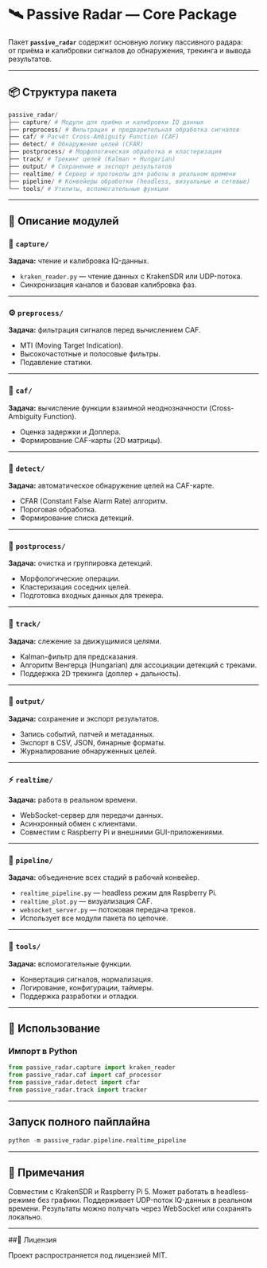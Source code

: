 # 🛰️ Passive Radar — Core Package

Пакет **`passive_radar`** содержит основную логику пассивного радара:  
от приёма и калибровки сигналов до обнаружения, трекинга и вывода результатов.

---

## 📦 Структура пакета
```python
passive_radar/
├── capture/ # Модули для приёма и калибровки IQ данных
├── preprocess/ # Фильтрация и предварительная обработка сигналов
├── caf/ # Расчёт Cross-Ambiguity Function (CAF)
├── detect/ # Обнаружение целей (CFAR)
├── postprocess/ # Морфологическая обработка и кластеризация
├── track/ # Трекинг целей (Kalman + Hungarian)
├── output/ # Сохранение и экспорт результатов
├── realtime/ # Сервер и протоколы для работы в реальном времени
├── pipeline/ # Конвейеры обработки (headless, визуальные и сетевые)
└── tools/ # Утилиты, вспомогательные функции
```

---

## 🧩 Описание модулей

### 🧠 `capture/`
**Задача:** чтение и калибровка IQ-данных.  
- `kraken_reader.py` — чтение данных с KrakenSDR или UDP-потока.  
- Синхронизация каналов и базовая калибровка фаз.

---

### ⚙️ `preprocess/`
**Задача:** фильтрация сигналов перед вычислением CAF.  
- MTI (Moving Target Indication).  
- Высокочастотные и полосовые фильтры.  
- Подавление статики.

---

### 🔀 `caf/`
**Задача:** вычисление функции взаимной неоднозначности (Cross-Ambiguity Function).  
- Оценка задержки и Доплера.  
- Формирование CAF-карты (2D матрицы).

---

### 🎯 `detect/`
**Задача:** автоматическое обнаружение целей на CAF-карте.  
- CFAR (Constant False Alarm Rate) алгоритм.  
- Пороговая обработка.  
- Формирование списка детекций.

---

### 🧹 `postprocess/`
**Задача:** очистка и группировка детекций.  
- Морфологические операции.  
- Кластеризация соседних целей.  
- Подготовка входных данных для трекера.

---

### 📍 `track/`
**Задача:** слежение за движущимися целями.  
- Kalman-фильтр для предсказания.  
- Алгоритм Венгерца (Hungarian) для ассоциации детекций с треками.  
- Поддержка 2D трекинга (доплер + дальность).

---

### 💾 `output/`
**Задача:** сохранение и экспорт результатов.  
- Запись событий, патчей и метаданных.  
- Экспорт в CSV, JSON, бинарные форматы.  
- Журналирование обнаруженных целей.

---

### ⚡ `realtime/`
**Задача:** работа в реальном времени.  
- WebSocket-сервер для передачи данных.  
- Асинхронный обмен с клиентами.  
- Совместим с Raspberry Pi и внешними GUI-приложениями.

---

### 🧪 `pipeline/`
**Задача:** объединение всех стадий в рабочий конвейер.  
- `realtime_pipeline.py` — headless режим для Raspberry Pi.  
- `realtime_plot.py` — визуализация CAF.  
- `websocket_server.py` — потоковая передача треков.  
- Использует все модули пакета по цепочке.

---

### 🧰 `tools/`
**Задача:** вспомогательные функции.  
- Конвертация сигналов, нормализация.  
- Логирование, конфигурации, таймеры.  
- Поддержка разработки и отладки.

---

## 🚀 Использование

### Импорт в Python
```python
from passive_radar.capture import kraken_reader
from passive_radar.caf import caf_processor
from passive_radar.detect import cfar
from passive_radar.track import tracker
```
---

## Запуск полного пайплайна
```python
python -m passive_radar.pipeline.realtime_pipeline
```
---
## 📡 Примечания

Совместим с KrakenSDR и Raspberry Pi 5.
Может работать в headless-режиме без графики.
Поддерживает UDP-поток IQ-данных в реальном времени.
Результаты можно получать через WebSocket или сохранять локально.

---

##🧾 Лицензия

Проект распространяется под лицензией MIT.
